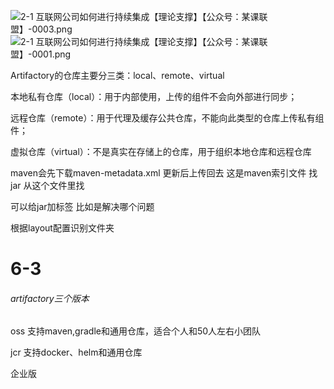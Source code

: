 ![2-1 互联网公司如何进行持续集成【理论支撑】【公众号：某课联盟】-0003.png](https://cdn.nlark.com/yuque/0/2021/png/2411569/1627481467395-0448d82a-9cea-4419-b720-075f3830af0e.png)![2-1 互联网公司如何进行持续集成【理论支撑】【公众号：某课联盟】-0001.png](https://cdn.nlark.com/yuque/0/2021/png/2411569/1627481344588-b8184e42-e179-4ac8-a250-5c95a475085a.png)





Artifactory的仓库主要分三类：local、remote、virtual

本地私有仓库（local）：用于内部使用，上传的组件不会向外部进行同步；

远程仓库（remote）：用于代理及缓存公共仓库，不能向此类型的仓库上传私有组件；

虚拟仓库（virtual）：不是真实在存储上的仓库，用于组织本地仓库和远程仓库



maven会先下载maven-metadata.xml 更新后上传回去  这是maven索引文件 找jar 从这个文件里找



可以给jar加标签 比如是解决哪个问题



根据layout配置识别文件夹



# 6-3

###### artifactory三个版本

oss  支持maven,gradle和通用仓库，适合个人和50人左右小团队

jcr 支持docker、helm和通用仓库

企业版



